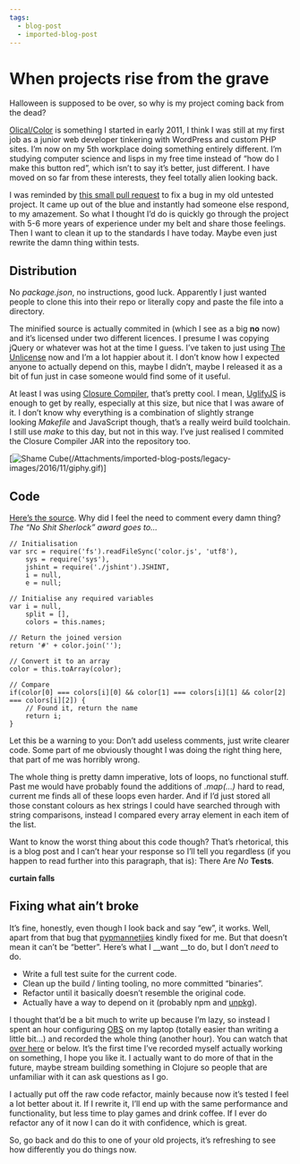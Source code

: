 ```yaml
---
tags:
  - blog-post
  - imported-blog-post
---
```

# When projects rise from the grave

Halloween is supposed to be over, so why is my project coming back from the dead?

[Olical/Color](https://github.com/Olical/Color) is something I started in early 2011, I think I was still at my first job as a junior web developer tinkering with WordPress and custom PHP sites. I’m now on my 5th workplace doing something entirely different. I’m studying computer science and lisps in my free time instead of “how do I make this button red”, which isn’t to say it’s better, just different. I have moved on so far from these interests, they feel totally alien looking back.

I was reminded by [this small pull request](https://github.com/Olical/Color/pull/1) to fix a bug in my old untested project. It came up out of the blue and instantly had someone else respond, to my amazement. So what I thought I’d do is quickly go through the project with 5-6 more years of experience under my belt and share those feelings. Then I want to clean it up to the standards I have today. Maybe even just rewrite the damn thing within tests.

## Distribution

No _package.json_, no instructions, good luck. Apparently I just wanted people to clone this into their repo or literally copy and paste the file into a directory.

The minified source is actually commited in (which I see as a big **no** now) and it’s licensed under two different licences. I presume I was copying jQuery or whatever was hot at the time I guess. I’ve taken to just using [The Unlicense](http://unlicense.org/) now and I’m a lot happier about it. I don’t know how I expected anyone to actually depend on this, maybe I didn’t, maybe I released it as a bit of fun just in case someone would find some of it useful.

At least I was using [Closure Compiler](https://developers.google.com/closure/compiler/), that’s pretty cool. I mean, [UglifyJS](https://github.com/mishoo/UglifyJS) is enough to get by really, especially at this size, but nice that I was aware of it. I don’t know why everything is a combination of slightly strange looking _Makefile_ and JavaScript though, that’s a really weird build toolchain. I still use _make_ to this day, but not in this way. I’ve just realised I commited the Closure Compiler JAR into the repository too.

[![Shame Cube](/Attachments/imported-blog-posts/legacy-images/2016/11/giphy.gif)(/Attachments/imported-blog-posts/legacy-images/2016/11/giphy.gif)]

## Code

[Here’s the source](https://github.com/Olical/Color/blob/45a83fecda62c086e788895182e403a9c9b42807/color.js). Why did I feel the need to comment every damn thing? _The “No Shit Sherlock” award goes to…_

```
// Initialisation
var src = require('fs').readFileSync('color.js', 'utf8'),
    sys = require('sys'),
    jshint = require('./jshint').JSHINT,
    i = null,
    e = null;
```

```
// Initialise any required variables
var i = null,
    split = [],
    colors = this.names;
```

```
// Return the joined version
return '#' + color.join('');
```

```
// Convert it to an array
color = this.toArray(color);
```

```
// Compare
if(color[0] === colors[i][0] && color[1] === colors[i][1] && color[2] === colors[i][2]) {
    // Found it, return the name
    return i;
}
```

Let this be a warning to you: Don’t add useless comments, just write clearer code. Some part of me obviously thought I was doing the right thing here, that part of me was horribly wrong.

The whole thing is pretty damn imperative, lots of loops, no functional stuff. Past me would have probably found the additions of _.map(…)_ hard to read, current me finds all of these loops even harder. And if I’d just stored all those constant colours as hex strings I could have searched through with string comparisons, instead I compared every array element in each item of the list.

Want to know the worst thing about this code though? That’s rhetorical, this is a blog post and I can’t hear your response so I’ll tell you regardless (if you happen to read further into this paragraph, that is): There Are _No_ **Tests**.

**curtain falls**

## Fixing what ain’t broke

It’s fine, honestly, even though I look back and say “ew”, it works. Well, apart from that bug that [pypmannetjies](https://github.com/pypmannetjies) kindly fixed for me. But that doesn’t mean it can’t be “better”. Here’s what I __want __to do, but I don’t _need_ to do.

* Write a full test suite for the current code.
* Clean up the build / linting tooling, no more committed “binaries”.
* Refactor until it basically doesn’t resemble the original code.
* Actually have a way to depend on it (probably npm and [unpkg](https://unpkg.com/#/)).

I thought that’d be a bit much to write up because I’m lazy, so instead I spent an hour configuring [OBS](https://obsproject.com/) on my laptop (totally easier than writing a little bit…) and recorded the whole thing (another hour). You can watch that [over here](https://youtu.be/dCRK7IHg4Bk) or below. It’s the first time I’ve recorded myself actually working on something, I hope you like it. I actually want to do more of that in the future, maybe stream building something in Clojure so people that are unfamiliar with it can ask questions as I go.

I actually put off the raw code refactor, mainly because now it’s tested I feel a lot better about it. If I rewrite it, I’ll end up with the same performance and functionality, but less time to play games and drink coffee. If I ever do refactor any of it now I can do it with confidence, which is great.

So, go back and do this to one of your old projects, it’s refreshing to see how differently you do things now.
